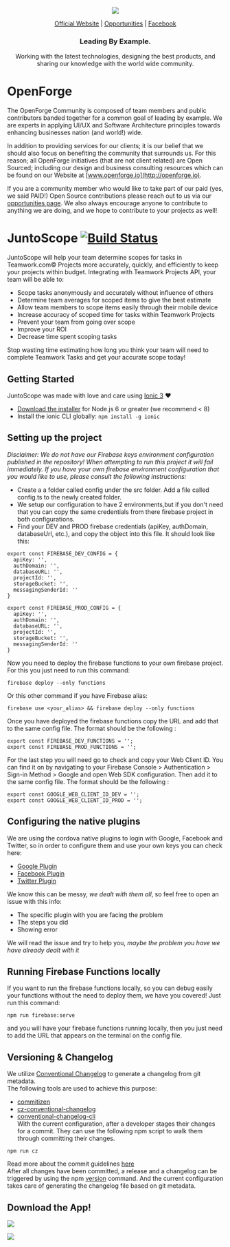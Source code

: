 <p align="center">
  <img src="https://github.com/openforge/main-website/blob/master/src/assets/logo-openforge.png?raw=true"/>
</p>
<p align="center">
  <a href="http://www.openforge.io/">Official Website</a> |
  <a href="http://www.openforge.io/opportunities">Opportunities</a> |
  <a href="https://www.facebook.com/OpenForgeUS/">Facebook</a>
</p>

<h3 align="center">
  Leading By Example.
</h3>

<p align="center">
  Working with the latest technologies, designing the best products, and sharing our knowledge with the world wide community.
</p>

# OpenForge

The OpenForge Community is composed of team members and public contributors banded together for a common goal of leading by example.  We are experts in applying UI/UX and Software Architecture principles towards enhancing businesses nation (and world!) wide.

In addition to providing services for our clients; it is our belief that we should also focus on benefiting the community that surrounds us. For this reason; all OpenForge initiatives (that are not client related) are Open Sourced; including our design and business consulting resources which can be found on our Website at [www.openforge.io](http://openforge.io). 

If you are a community member who would like to take part of our paid (yes, we said PAID!) Open Source contributions please reach out to us via our [opportunities page](http://www.openforge.io/opportunities).   We also always encourage anyone to contribute to anything we are doing, and we hope to contribute to your projects as well!


# JuntoScope [![Build Status](https://travis-ci.org/openforge/JuntoScope.svg?branch=develop)](https://travis-ci.org/openforge/JuntoScope)
 
JuntoScope will help your team determine scopes for tasks in Teamwork.com© Projects more accurately, quickly, and efficiently to keep your projects within budget. Integrating with Teamwork Projects API, your team will be able to:

- Scope tasks anonymously and accurately without influence of others
- Determine team averages for scoped items to give the best estimate
- Allow team members to scope items easily through their mobile device
- Increase accuracy of scoped time for tasks within Teamwork Projects
- Prevent your team from going over scope
- Improve your ROI
- Decrease time spent scoping tasks

Stop wasting time estimating how long you think your team will need to complete Teamwork Tasks and get your accurate scope today!
 
 
## Getting Started
JuntoScope was made with love and care using [Ionic 3](https://github.com/ionic-team/ionic) :heart:

* [Download the installer](https://nodejs.org/) for Node.js 6 or greater (we recommend < 8)
* Install the ionic CLI globally: `npm install -g ionic`
 
## Setting up the project
_Disclaimer: We do not have our Firebase keys environment configuration published in the repository! When attempting to run this project it will fail immediately. If you have your own firebase environment configuration that you would like to use, please consult the following instructions:_

* Create a a folder called config under the src folder. Add a file called config.ts to the newly created folder.
* We setup our configuration to have 2 environments,but if you don't need that you can copy the same credentials from there firebase project in both configurations.
* Find your DEV and PROD firebase credentials (apiKey, authDomain, databaseUrl, etc.), and copy the object into this file. It should look like this:

```
export const FIREBASE_DEV_CONFIG = {
  apiKey: '',
  authDomain: '',
  databaseURL: '',
  projectId: '',
  storageBucket: '',
  messagingSenderId: ''
}

export const FIREBASE_PROD_CONFIG = {
  apiKey: '',
  authDomain: '',
  databaseURL: '',
  projectId: '',
  storageBucket: '',
  messagingSenderId: ''
}
```

Now you need to deploy the firebase functions to your own firebase project. For this you just need to run this command:
```
firebase deploy --only functions
```
Or this other command if you have Firebase alias:
```
firebase use <your_alias> && firebase deploy --only functions
```
Once you have deployed the firebase functions copy the URL and add that to the same config file. The format should be the following :
```
export const FIREBASE_DEV_FUNCTIONS = '';
export const FIREBASE_PROD_FUNCTIONS = '';
```

For the last step you will need go to check and copy your Web Client ID. You can find it on by navigating to your Firebase Console > Authentication > Sign-in Method > Google and open Web SDK configuration. Then add it to the same config file. The format should be the following :
```
export const GOOGLE_WEB_CLIENT_ID_DEV = '';
export const GOOGLE_WEB_CLIENT_ID_PROD = '';
```

## Configuring the native plugins
We are using the cordova native plugins to login with Google, Facebook and Twitter, so in order to configure them and use your own keys you can check here:
- [Google Plugin](https://github.com/EddyVerbruggen/cordova-plugin-googleplus)
- [Facebook Plugin](https://github.com/jeduan/cordova-plugin-facebook4)
- [Twitter Plugin](https://github.com/chroa/twitter-connect-plugin)

We know this can be messy, _we dealt with them all_, so feel free to open an issue with this info:
- The specific plugin with you are facing the problem
- The steps you did
- Showing error

We will read the issue and try to help you, _maybe the problem you have we have already dealt with it_


## Running Firebase Functions locally
If you want to run the firebase functions locally, so you can debug easily your functions without the need to deploy them, we have you covered! Just run this command:
```
npm run firebase:serve
```
and you will have your firebase functions running locally, then you just need to add the URL that appears on the terminal on the config file.

## Versioning & Changelog	
We utilize [Conventional Changelog](https://github.com/conventional-changelog/conventional-changelog) to generate a changelog from git metadata.	
 The following tools are used to achieve this purpose:	
- [commitizen](https://github.com/commitizen/cz-cli)	
- [cz-conventional-changelog](https://www.npmjs.com/package/cz-conventional-changelog)	
- [conventional-changelog-cli](https://github.com/conventional-changelog/conventional-changelog/tree/master/packages/conventional-changelog-cli)	
 With the current configuration, after a developer stages their changes for a commit. They can use the following npm script to walk them through committing their changes.	
 ```	
npm run cz	
```	
 Read more about the commit guidelines [here](http://conventionalcommits.org/)	
 After all changes have been committed, a release and a changelog can be triggered by using the npm [version](https://docs.npmjs.com/cli/version) command. And the current configuration takes care of generating the changelog file based on git metadata.
 

## Download the App!
[<img src="https://github.com/openforge/main-website/blob/master/src/assets/graphic-google-googleplaystore.png?raw=true" />](https://play.google.com/store/apps/details?id=com.openforge.juntoscope&hl=en_US)

[<img src="https://github.com/openforge/main-website/blob/master/src/assets/graphic-apple-appstore.png?raw=true" />](https://itunes.apple.com/us/app/juntoscope/id1421846154?mt=8)
